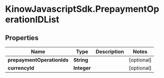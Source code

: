 # KinowJavascriptSdk.PrepaymentOperationIDList

## Properties
Name | Type | Description | Notes
------------ | ------------- | ------------- | -------------
**prepaymentOperationIds** | **String** |  | [optional] 
**currencyId** | **Integer** |  | [optional] 



